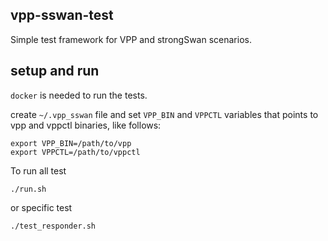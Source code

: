 ## vpp-sswan-test

Simple test framework for VPP and strongSwan scenarios.

## setup and run

`docker` is needed to run the tests.

create `~/.vpp_sswan` file and set `VPP_BIN` and `VPPCTL` variables that points to vpp and vppctl binaries, like follows:
```
export VPP_BIN=/path/to/vpp
export VPPCTL=/path/to/vppctl
```

To run all test
```
./run.sh
```

or specific test
```
./test_responder.sh
```
